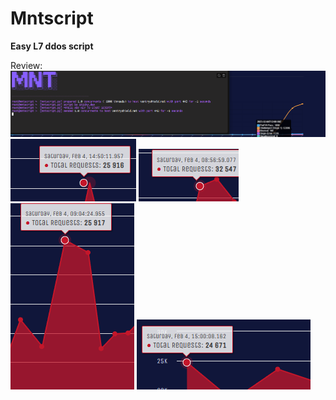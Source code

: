 # Mntscript
__Easy L7 ddos script__

Review:
![PowerProof](https://github.com/tickydev/mntscript/blob/main/proofs/proof.png?raw=true)
![PowerProof](https://github.com/tickydev/mntscript/blob/main/proofs/proof2.png?raw=true)
![PowerProof](https://github.com/tickydev/mntscript/blob/main/proofs/proof4.png?raw=true)
![PowerProof](https://github.com/tickydev/mntscript/blob/main/proofs/proof5.png?raw=true)
![PowerProof](https://github.com/tickydev/mntscript/blob/main/proofs/proof6.png?raw=true)
